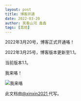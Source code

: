 ```yaml
---
layout: post
title: 博客开通
date: 2022-03-20
author: 笑看山河 鑫鑫
tags: [其他]
---
```


2022年3月20号，博客正式开通咯！

2022年3月25号，博客版本更新至1.1。

当前版本1.1。

我来咯！

<!-- more -->

![我来咯](https://user-images.githubusercontent.com/82391092/159161994-50d6388c-2b39-48fe-80c4-85b5b26da543.png)

此文档由[@xinxin2021 ](https://github.com/xinxin2021)代写。
